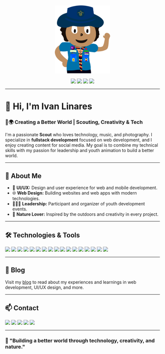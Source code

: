<p align="center">
  <img src="assets/SVG/ivnDraw.svg" alt="Ivan Linares Avatar" width="180"/>
</p>

<p align="center">
  <img src="https://img.shields.io/github/followers/IvnLinares?label=GitHub%20Followers&logo=github&style=for-the-badge"/>
  <img src="https://img.shields.io/badge/Scout-Creative%20Leader-green?style=for-the-badge&logo=tree&logoColor=white"/>
  <img src="https://img.shields.io/badge/Fullstack%20Dev-JS%20|%20Python%20|%20Vue%20|%20React-blueviolet?style=for-the-badge&logo=code&logoColor=white"/>
  <img src="https://komarev.com/ghpvc/?username=IvnLinares&style=for-the-badge&color=brightgreen"/>
</p>

---

# 👋 Hi, I'm Ivan Linares

### 🌱🌍 Creating a Better World | Scouting, Creativity & Tech

I'm a passionate **Scout** who loves technology, music, and photography. I specialize in **fullstack development** focused on web development, and I enjoy creating content for social media. My goal is to combine my technical skills with my passion for leadership and youth animation to build a better world.

---

## 🚀 About Me

- 🎨 **UI/UX:** Design and user experience for web and mobile development.
- 🌐 **Web Design:** Building websites and web apps with modern technologies.
- 🧑‍🤝‍🧑 **Leadership:** Participant and organizer of youth development events.
- 🌲 **Nature Lover:** Inspired by the outdoors and creativity in every project.

---

## 🛠️ Technologies & Tools

<p align="left">
  <img src="https://img.shields.io/badge/HTML5-E34F26?style=flat-square&logo=html5&logoColor=white"/>
  <img src="https://img.shields.io/badge/CSS3-1572B6?style=flat-square&logo=css3&logoColor=white"/>
  <img src="https://img.shields.io/badge/JavaScript-F7DF1E?style=flat-square&logo=javascript&logoColor=black"/>
  <img src="https://img.shields.io/badge/React-61DAFB?style=flat-square&logo=react&logoColor=black"/>
  <img src="https://img.shields.io/badge/Vue.js-4FC08D?style=flat-square&logo=vue.js&logoColor=white"/>
  <img src="https://img.shields.io/badge/Node.js-339933?style=flat-square&logo=node.js&logoColor=white"/>
  <img src="https://img.shields.io/badge/Express-000000?style=flat-square&logo=express&logoColor=white"/>
  <img src="https://img.shields.io/badge/MongoDB-47A248?style=flat-square&logo=mongodb&logoColor=white"/>
  <img src="https://img.shields.io/badge/SQL%20Server-CC2927?style=flat-square&logo=microsoft-sql-server&logoColor=white"/>
  <img src="https://img.shields.io/badge/Python-3776AB?style=flat-square&logo=python&logoColor=white"/>
  <img src="https://img.shields.io/badge/FastAPI-009688?style=flat-square&logo=fastapi&logoColor=white"/>
  <img src="https://img.shields.io/badge/Figma-F24E1E?style=flat-square&logo=figma&logoColor=white"/>
  <img src="https://img.shields.io/badge/Adobe%20Photoshop-31A8FF?style=flat-square&logo=adobe-photoshop&logoColor=white"/>
  <img src="https://img.shields.io/badge/Adobe%20Illustrator-FF9A00?style=flat-square&logo=adobe-illustrator&logoColor=white"/>
  <img src="https://img.shields.io/badge/Git-F05032?style=flat-square&logo=git&logoColor=white"/>
  <img src="https://img.shields.io/badge/GitHub-181717?style=flat-square&logo=github&logoColor=white"/>
  <img src="https://img.shields.io/badge/REST%20API-02569B?style=flat-square&logo=api&logoColor=white"/>
</p>

---

## 📖 Blog

Visit my [blog](https://ivnlinares.github.io/IvnLinares/) to read about my experiences and learnings in web development, UI/UX design, and more.

---

## 📫 Contact

<p align="left">
  <a href="mailto:linaresivn@gmail.com"><img src="https://img.shields.io/badge/Email-D14836?style=flat-square&logo=gmail&logoColor=white"/></a>
  <a href="https://www.instagram.com/ivnlinares"><img src="https://img.shields.io/badge/Instagram-E4405F?style=flat-square&logo=instagram&logoColor=white"/></a>
  <a href="https://github.com/IvnLinares"><img src="https://img.shields.io/badge/GitHub-181717?style=flat-square&logo=github&logoColor=white"/></a>
  <a href="https://open.spotify.com/user/ivn.linares"><img src="https://img.shields.io/badge/Spotify-1DB954?style=flat-square&logo=spotify&logoColor=white"/></a>
  <a href="https://twitter.com/linares_ivn"><img src="https://img.shields.io/badge/Twitter-1DA1F2?style=flat-square&logo=twitter&logoColor=white"/></a>
</p>

---

### 🌟 "Building a better world through technology, creativity, and nature."
